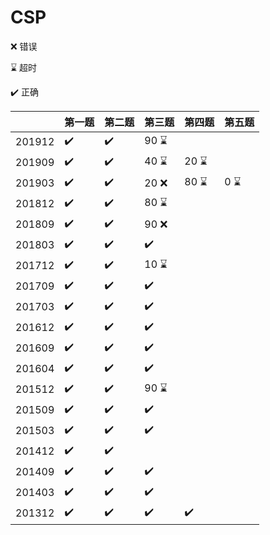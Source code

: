 # CSP

:x: 错误

:hourglass: 超时

:heavy_check_mark: 正确​

|        | 第一题 | 第二题 | 第三题    | 第四题    | 第五题   |
| ------ | ------ | ------ | --------- | --------- | -------- |
| 201912 | :heavy_check_mark:    | :heavy_check_mark:    | 90 :hourglass: |           |          |
| 201909 | :heavy_check_mark:    | :heavy_check_mark:    | 40 :hourglass: | 20 :hourglass: |          |
| 201903 | :heavy_check_mark:    | :heavy_check_mark:    | 20 :x: | 80 :hourglass: | 0 :hourglass: |
| 201812 | :heavy_check_mark:    | :heavy_check_mark:    | 80 :hourglass: |           |          |
| 201809 | :heavy_check_mark:    | :heavy_check_mark:    | 90 :x: |           |          |
| 201803 | :heavy_check_mark:    | :heavy_check_mark:    | :heavy_check_mark:       |           |          |
| 201712 | :heavy_check_mark:    | :heavy_check_mark:    | 10 :hourglass: |           |          |
| 201709 | :heavy_check_mark:    | :heavy_check_mark:    | :heavy_check_mark:       |           |          |
| 201703 | :heavy_check_mark:    | :heavy_check_mark:    | :heavy_check_mark:       |           |          |
| 201612 | :heavy_check_mark:    | :heavy_check_mark:    | :heavy_check_mark:       |           |          |
| 201609 | :heavy_check_mark:    | :heavy_check_mark:    | :heavy_check_mark:       |           |          |
| 201604 | :heavy_check_mark:    | :heavy_check_mark:    | :heavy_check_mark:       |           |          |
| 201512 | :heavy_check_mark:    | :heavy_check_mark:    | 90 :hourglass: |  |          |
| 201509 | :heavy_check_mark:    | :heavy_check_mark:    | :heavy_check_mark:       |           |          |
| 201503 | :heavy_check_mark:    | :heavy_check_mark:    | :heavy_check_mark:       |           |          |
| 201412 | :heavy_check_mark:    | :heavy_check_mark:    |           |           |          |
| 201409 | :heavy_check_mark:    | :heavy_check_mark:    | :heavy_check_mark:       |           |          |
| 201403 | :heavy_check_mark:    | :heavy_check_mark:    | :heavy_check_mark:       |           |          |
| 201312 | :heavy_check_mark:    | :heavy_check_mark:    | :heavy_check_mark:       | :heavy_check_mark: |          |



